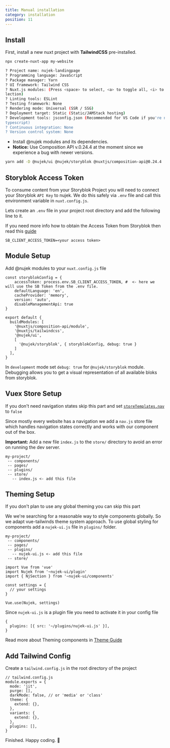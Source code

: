 ```yaml
---
title: Manual installation
category: installation
position: 11
---
```


## Install

First, install a new nuxt project with **TailwindCSS** pre-installed.

```bash
npx create-nuxt-app my-website

? Project name: nujek-landingpage
? Programming language: JavaScript
? Package manager: Yarn
? UI framework: Tailwind CSS
? Nuxt.js modules: (Press <space> to select, <a> to toggle all, <i> to invert se
lection)
? Linting tools: ESLint
? Testing framework: None
? Rendering mode: Universal (SSR / SSG)
? Deployment target: Static (Static/JAMStack hosting)
? Development tools: jsconfig.json (Recommended for VS Code if you're not using
typescript)
? Continuous integration: None
? Version control system: None
```

* Install @nujek modules and its dependencies. 
* **Notice:** Use Composition API v.0.24.4 at the moment since we experience a bug with newer versions.

```bash
yarn add -D @nujek/ui @nujek/storyblok @nuxtjs/composition-api@0.24.4
```

## Storyblok Access Token 

To consume content from your Storyblok Project you will need to connect your Storyblok `API Key` to nujek. We do this safely via `.env` file and call this environment variable in `nuxt.config.js`.

Lets create an `.env` file in your project root directory and add the following line to it. 

If you need more info how to obtain the Access Token from Storyblok then read this [guide](/connect-storyblok)

```bash[.env]
SB_CLIENT_ACCESS_TOKEN=<your access token>
```

## Module Setup

Add @nujek modules to your `nuxt.config.js` file

```js[nuxt.config.js]
const storyblokConfig = {
    accessToken: process.env.SB_CLIENT_ACCESS_TOKEN, #  <- here we will use the SB Token from the .env file.
    defaultLanguage: 'en',
    cacheProvider: 'memory',
    version: 'auto',
    disableManagementApi: true
}

export default {
  buildModules: [
    '@nuxtjs/composition-api/module',
    '@nuxtjs/tailwindcss',
    '@nujek/ui',
    [
      '@nujek/storyblok', { storyblokConfig, debug: true }
    ]
  ],
}
```

<alert>
In <code>development</code> mode set <code>debug: true</code> for <code>@nujek/storyblok</code> module. Debugging allows you to get a visual representation of all available bloks from storyblok.
</alert>

## Vuex Store Setup

<alert>If you don't need navigation states skip this part and set <code>[storeTemplates.nav](/guides/options#storetemplatesnav) </code> to <code>false</code></alert>

Since mostly every website has a navigation we add a `nav.js` store file which handles navigation states correctly and works with our [<NjNav>](/nujek-ui/nj-nav) component out of the box. 

**Important:** Add a new file `index.js` to the `store/` directory to avoid an error on running the dev server.

```
my-project/
 -- components/
 -- pages/
 -- plugins/
 -- store/
   -- index.js <- add this file
```

## Theming Setup

<alert>If you don't plan to use any global theming you can skip this part</alert>

We we're searching for a reasonable way to style components globally. So we adapt vue-tailwinds theme system approach. To use global styling for components add a `nujek-ui.js` file in `plugins/` folder.

```
my-project/
 -- components/
 -- pages/
 -- plugins/
   -- nujek-ui.js <- add this file
 -- store/
```

```js[plugins/nujek-ui.js]
import Vue from 'vue'
import Nujek from '~nujek-ui/plugin'
import { NjSection } from '~nujek-ui/components'

const settings = {
  // your settings
}

Vue.use(Nujek, settings)
```

Since `nujek-ui.js` is a plugin file you need to activate it in your config file

```[nuxt.config.js]
{
  plugins: [{ src: '~/plugins/nujek-ui.js' }],
}
```
Read more about Theming components in [Theme Guide](/guides/theme)

## Add Tailwind Config

Create a `tailwind.config.js` in the root directory of the project 

```
// tailwind.config.js
module.exports = {
  mode: 'jit',
  purge: [],
  darkMode: false, // or 'media' or 'class'
  theme: {
    extend: {},
  },
  variants: {
    extend: {},
  },
  plugins: [],
}
```


Finished. Happy coding. 🎉